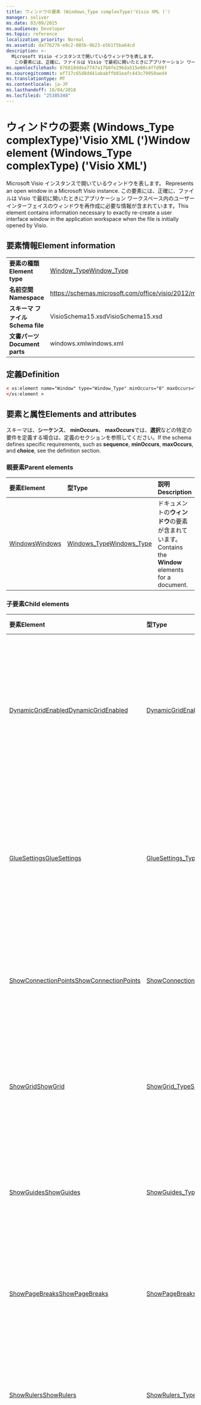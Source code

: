 ```yaml
---
title: ウィンドウの要素 (Windows_Type complexType)'Visio XML (')
manager: soliver
ms.date: 03/09/2015
ms.audience: Developer
ms.topic: reference
localization_priority: Normal
ms.assetid: da776276-e8c2-085b-9b23-e5b1f5ba64cd
description: >-
  Microsoft Visio インスタンスで開いているウィンドウを表します。
   この要素には、正確に、ファイルは Visio で最初に開いたときにアプリケーション ワークスペース内のユーザー インターフェイスのウィンドウを再作成に必要な情報が含まれています。
ms.openlocfilehash: 676818ddea7747a17b0fe296da515e80c4ffd98f
ms.sourcegitcommit: ef717c65d8dd41ababffb01eafc443c79950aed4
ms.translationtype: MT
ms.contentlocale: ja-JP
ms.lasthandoff: 10/04/2018
ms.locfileid: "25385348"
---
```

# <a name="window-element-windowstype-complextype-visio-xml"></a><span data-ttu-id="7688b-104">ウィンドウの要素 (Windows_Type complexType)'Visio XML (')</span><span class="sxs-lookup"><span data-stu-id="7688b-104">Window element (Windows_Type complexType) ('Visio XML')</span></span>

<span data-ttu-id="7688b-105">Microsoft Visio インスタンスで開いているウィンドウを表します。
</span><span class="sxs-lookup"><span data-stu-id="7688b-105">Represents an open window in a Microsoft Visio instance.</span></span> <span data-ttu-id="7688b-106">この要素には、正確に、ファイルは Visio で最初に開いたときにアプリケーション ワークスペース内のユーザー インターフェイスのウィンドウを再作成に必要な情報が含まれています。</span><span class="sxs-lookup"><span data-stu-id="7688b-106">This element contains information necessary to exactly re-create a user interface window in the application workspace when the file is initially opened by Visio.</span></span>
  
## <a name="element-information"></a><span data-ttu-id="7688b-107">要素情報</span><span class="sxs-lookup"><span data-stu-id="7688b-107">Element information</span></span>

|||
|:-----|:-----|
|<span data-ttu-id="7688b-108">**要素の種類**</span><span class="sxs-lookup"><span data-stu-id="7688b-108">**Element type**</span></span> <br/> |[<span data-ttu-id="7688b-109">Window_Type</span><span class="sxs-lookup"><span data-stu-id="7688b-109">Window_Type</span></span>](window_type-complextypevisio-xml.md) <br/> |
|<span data-ttu-id="7688b-110">**名前空間**</span><span class="sxs-lookup"><span data-stu-id="7688b-110">**Namespace**</span></span> <br/> |https://schemas.microsoft.com/office/visio/2012/main  <br/> |
|<span data-ttu-id="7688b-111">**スキーマ ファイル**</span><span class="sxs-lookup"><span data-stu-id="7688b-111">**Schema file**</span></span> <br/> |<span data-ttu-id="7688b-112">VisioSchema15.xsd</span><span class="sxs-lookup"><span data-stu-id="7688b-112">VisioSchema15.xsd</span></span>  <br/> |
|<span data-ttu-id="7688b-113">**文書パーツ**</span><span class="sxs-lookup"><span data-stu-id="7688b-113">**Document parts**</span></span> <br/> |<span data-ttu-id="7688b-114">windows.xml</span><span class="sxs-lookup"><span data-stu-id="7688b-114">windows.xml</span></span>  <br/> |
   
## <a name="definition"></a><span data-ttu-id="7688b-115">定義</span><span class="sxs-lookup"><span data-stu-id="7688b-115">Definition</span></span>

```XML
< xs:element name="Window" type="Window_Type" minOccurs="0" maxOccurs="unbounded" >
</xs:element >
```

## <a name="elements-and-attributes"></a><span data-ttu-id="7688b-116">要素と属性</span><span class="sxs-lookup"><span data-stu-id="7688b-116">Elements and attributes</span></span>

<span data-ttu-id="7688b-117">スキーマは、**シーケンス**、 **minOccurs**、 **maxOccurs**では、**選択**などの特定の要件を定義する場合は、定義のセクションを参照してください。</span><span class="sxs-lookup"><span data-stu-id="7688b-117">If the schema defines specific requirements, such as **sequence**, **minOccurs**, **maxOccurs**, and **choice**, see the definition section.</span></span> 
  
### <a name="parent-elements"></a><span data-ttu-id="7688b-118">親要素</span><span class="sxs-lookup"><span data-stu-id="7688b-118">Parent elements</span></span>

|<span data-ttu-id="7688b-119">**要素**</span><span class="sxs-lookup"><span data-stu-id="7688b-119">**Element**</span></span>|<span data-ttu-id="7688b-120">**型**</span><span class="sxs-lookup"><span data-stu-id="7688b-120">**Type**</span></span>|<span data-ttu-id="7688b-121">**説明**</span><span class="sxs-lookup"><span data-stu-id="7688b-121">**Description**</span></span>|
|:-----|:-----|:-----|
|[<span data-ttu-id="7688b-122">Windows</span><span class="sxs-lookup"><span data-stu-id="7688b-122">Windows</span></span>](windows-elementvisio-xml.md) <br/> |[<span data-ttu-id="7688b-123">Windows_Type</span><span class="sxs-lookup"><span data-stu-id="7688b-123">Windows_Type</span></span>](windows_type-complextypevisio-xml.md) <br/> |<span data-ttu-id="7688b-124">ドキュメントの**ウィンドウ**の要素が含まれています。</span><span class="sxs-lookup"><span data-stu-id="7688b-124">Contains the **Window** elements for a document.</span></span>  <br/> |
   
### <a name="child-elements"></a><span data-ttu-id="7688b-125">子要素</span><span class="sxs-lookup"><span data-stu-id="7688b-125">Child elements</span></span>

|<span data-ttu-id="7688b-126">**要素**</span><span class="sxs-lookup"><span data-stu-id="7688b-126">**Element**</span></span>|<span data-ttu-id="7688b-127">**型**</span><span class="sxs-lookup"><span data-stu-id="7688b-127">**Type**</span></span>|<span data-ttu-id="7688b-128">**説明**</span><span class="sxs-lookup"><span data-stu-id="7688b-128">**Description**</span></span>|
|:-----|:-----|:-----|
|[<span data-ttu-id="7688b-129">DynamicGridEnabled</span><span class="sxs-lookup"><span data-stu-id="7688b-129">DynamicGridEnabled</span></span>](dynamicgridenabled-element-window_type-complextypevisio-xml.md) <br/> |[<span data-ttu-id="7688b-130">DynamicGridEnabled_Type</span><span class="sxs-lookup"><span data-stu-id="7688b-130">DynamicGridEnabled_Type</span></span>](dynamicgridenabled_type-complextypevisio-xml.md) <br/> |<span data-ttu-id="7688b-131">ドキュメントまたはウィンドウのダイナミック グリッド機能が有効になっているかどうかを指定します。</span><span class="sxs-lookup"><span data-stu-id="7688b-131">Specifies whether the dynamic grid feature is enabled for a document or window.</span></span>  <br/> |
|[<span data-ttu-id="7688b-132">GlueSettings</span><span class="sxs-lookup"><span data-stu-id="7688b-132">GlueSettings</span></span>](gluesettings-element-window_type-complextypevisio-xml.md) <br/> |[<span data-ttu-id="7688b-133">GlueSettings_Type</span><span class="sxs-lookup"><span data-stu-id="7688b-133">GlueSettings_Type</span></span>](gluesettings_type-complextypevisio-xml.md) <br/> |<span data-ttu-id="7688b-134">ドキュメントで接着が有効になっているときに図形が接着するオブジェクトを指定します。</span><span class="sxs-lookup"><span data-stu-id="7688b-134">Specifies the objects that shapes glue to when glue is enabled in the document.</span></span>  <br/> |
|[<span data-ttu-id="7688b-135">ShowConnectionPoints</span><span class="sxs-lookup"><span data-stu-id="7688b-135">ShowConnectionPoints</span></span>](showconnectionpoints-element-window_type-complextypevisio-xml.md) <br/> |[<span data-ttu-id="7688b-136">ShowConnectionPoints_Type</span><span class="sxs-lookup"><span data-stu-id="7688b-136">ShowConnectionPoints_Type</span></span>](showconnectionpoints_type-complextypevisio-xml.md) <br/> |<span data-ttu-id="7688b-137">接続ポイントがウィンドウに表示するかどうかを指定します。</span><span class="sxs-lookup"><span data-stu-id="7688b-137">Specifies whether connection points are shown in a window.</span></span>  <br/> |
|[<span data-ttu-id="7688b-138">ShowGrid</span><span class="sxs-lookup"><span data-stu-id="7688b-138">ShowGrid</span></span>](showgrid-element-window_type-complextypevisio-xml.md) <br/> |[<span data-ttu-id="7688b-139">ShowGrid_Type</span><span class="sxs-lookup"><span data-stu-id="7688b-139">ShowGrid_Type</span></span>](showgrid_type-complextypevisio-xml.md) <br/> |<span data-ttu-id="7688b-140">図面ウィンドウで、グリッドが表示されているかどうかを指定します。</span><span class="sxs-lookup"><span data-stu-id="7688b-140">Specifies whether a grid is shown in the drawing window.</span></span>  <br/> |
|[<span data-ttu-id="7688b-141">ShowGuides</span><span class="sxs-lookup"><span data-stu-id="7688b-141">ShowGuides</span></span>](showguides-element-window_type-complextypevisio-xml.md) <br/> |[<span data-ttu-id="7688b-142">ShowGuides_Type</span><span class="sxs-lookup"><span data-stu-id="7688b-142">ShowGuides_Type</span></span>](showguides_type-complextypevisio-xml.md) <br/> |<span data-ttu-id="7688b-143">ガイドが図面ウィンドウに表示されるかどうかを指定します。</span><span class="sxs-lookup"><span data-stu-id="7688b-143">Specifies whether guides are shown in the drawing window.</span></span>  <br/> |
|[<span data-ttu-id="7688b-144">ShowPageBreaks</span><span class="sxs-lookup"><span data-stu-id="7688b-144">ShowPageBreaks</span></span>](showpagebreaks-element-window_type-complextypevisio-xml.md) <br/> |[<span data-ttu-id="7688b-145">ShowPageBreaks_Type</span><span class="sxs-lookup"><span data-stu-id="7688b-145">ShowPageBreaks_Type</span></span>](showpagebreaks_type-complextypevisio-xml.md) <br/> |<span data-ttu-id="7688b-146">ウィンドウに改ページを表示するかどうかを指定します。</span><span class="sxs-lookup"><span data-stu-id="7688b-146">Specifies whether page breaks are shown in a window.</span></span>  <br/> |
|[<span data-ttu-id="7688b-147">ShowRulers</span><span class="sxs-lookup"><span data-stu-id="7688b-147">ShowRulers</span></span>](showrulers-element-window_type-complextypevisio-xml.md) <br/> |[<span data-ttu-id="7688b-148">ShowRulers_Type</span><span class="sxs-lookup"><span data-stu-id="7688b-148">ShowRulers_Type</span></span>](showrulers_type-complextypevisio-xml.md) <br/> |<span data-ttu-id="7688b-149">ルーラーが図面ウィンドウに表示されるかどうかを指定します。</span><span class="sxs-lookup"><span data-stu-id="7688b-149">Specifies whether rulers are shown in the drawing window.</span></span>  <br/> |
|[<span data-ttu-id="7688b-150">SnapAngles</span><span class="sxs-lookup"><span data-stu-id="7688b-150">SnapAngles</span></span>](snapangles-element-window_type-complextypevisio-xml.md) <br/> |[<span data-ttu-id="7688b-151">SnapAngles_Type</span><span class="sxs-lookup"><span data-stu-id="7688b-151">SnapAngles_Type</span></span>](snapangles_type-complextypevisio-xml.md) <br/> |<span data-ttu-id="7688b-152">**SnapAngle**要素のコレクションが含まれています。</span><span class="sxs-lookup"><span data-stu-id="7688b-152">Contains a collection of **SnapAngle** elements.</span></span>  <br/> |
|[<span data-ttu-id="7688b-153">SnapExtensions</span><span class="sxs-lookup"><span data-stu-id="7688b-153">SnapExtensions</span></span>](snapextensions-element-window_type-complextypevisio-xml.md) <br/> |[<span data-ttu-id="7688b-154">SnapExtensions_Type</span><span class="sxs-lookup"><span data-stu-id="7688b-154">SnapExtensions_Type</span></span>](snapextensions_type-complextypevisio-xml.md) <br/> |<span data-ttu-id="7688b-155">特定のスナップインの拡張機能の設定が有効か、作業中のウィンドウを無効になっているかどうかを指定します。</span><span class="sxs-lookup"><span data-stu-id="7688b-155">Specifies whether a specific snap extension setting is enabled or disabled for the active window.</span></span>  <br/> |
|[<span data-ttu-id="7688b-156">SnapSettings</span><span class="sxs-lookup"><span data-stu-id="7688b-156">SnapSettings</span></span>](snapsettings-element-window_type-complextypevisio-xml.md) <br/> |[<span data-ttu-id="7688b-157">SnapSettings_Type</span><span class="sxs-lookup"><span data-stu-id="7688b-157">SnapSettings_Type</span></span>](snapsettings_type-complextypevisio-xml.md) <br/> |<span data-ttu-id="7688b-158">図形のスナップとスナップがアクティブなウィンドウ内でオブジェクトを指定します。</span><span class="sxs-lookup"><span data-stu-id="7688b-158">Specifies the objects that shapes snap to when snap is active in the window.</span></span>  <br/> |
|[<span data-ttu-id="7688b-159">StencilGroup</span><span class="sxs-lookup"><span data-stu-id="7688b-159">StencilGroup</span></span>](stencilgroup-element-window_type-complextypevisio-xml.md) <br/> |[<span data-ttu-id="7688b-160">StencilGroup_Type</span><span class="sxs-lookup"><span data-stu-id="7688b-160">StencilGroup_Type</span></span>](stencilgroup_type-complextypevisio-xml.md) <br/> |<span data-ttu-id="7688b-161">差し込み印刷のステンシル ウィンドウのうち、ウィンドウは、メンバーのグループを指定します。</span><span class="sxs-lookup"><span data-stu-id="7688b-161">Specifies the group of merged stencil windows of which the window is a member.</span></span>  <br/> |
|[<span data-ttu-id="7688b-162">StencilGroupPos</span><span class="sxs-lookup"><span data-stu-id="7688b-162">StencilGroupPos</span></span>](stencilgrouppos-element-window_type-complextypevisio-xml.md) <br/> |[<span data-ttu-id="7688b-163">StencilGroupPos_Type</span><span class="sxs-lookup"><span data-stu-id="7688b-163">StencilGroupPos_Type</span></span>](stencilgrouppos_type-complextypevisio-xml.md) <br/> |<span data-ttu-id="7688b-164">ウィンドウで、グループ内のステンシルの相対位置を指定する整数が含まれています。</span><span class="sxs-lookup"><span data-stu-id="7688b-164">Contains an integer that specifies the relative position of a stencil within a group in a window.</span></span>  <br/> |
|[<span data-ttu-id="7688b-165">TabSplitterPos</span><span class="sxs-lookup"><span data-stu-id="7688b-165">TabSplitterPos</span></span>](tabsplitterpos-element-window_type-complextypevisio-xml.md) <br/> |[<span data-ttu-id="7688b-166">TabSplitterPos_Type</span><span class="sxs-lookup"><span data-stu-id="7688b-166">TabSplitterPos_Type</span></span>](tabsplitterpos_type-complextypevisio-xml.md) <br/> |<span data-ttu-id="7688b-167">(図面ウィンドウの幅の合計の割合) としては、図面ウィンドウのページのタブ コントロールの幅を指定します。</span><span class="sxs-lookup"><span data-stu-id="7688b-167">Specifies the width of the page tab control of a drawing window (as a fraction of the total width of the drawing window).</span></span>  <br/> |
   
### <a name="attributes"></a><span data-ttu-id="7688b-168">属性</span><span class="sxs-lookup"><span data-stu-id="7688b-168">Attributes</span></span>

|<span data-ttu-id="7688b-169">**属性**</span><span class="sxs-lookup"><span data-stu-id="7688b-169">**Attribute**</span></span>|<span data-ttu-id="7688b-170">**型**</span><span class="sxs-lookup"><span data-stu-id="7688b-170">**Type**</span></span>|<span data-ttu-id="7688b-171">**必須**</span><span class="sxs-lookup"><span data-stu-id="7688b-171">**Required**</span></span>|<span data-ttu-id="7688b-172">**説明**</span><span class="sxs-lookup"><span data-stu-id="7688b-172">**Description**</span></span>|<span data-ttu-id="7688b-173">**使用可能な値**</span><span class="sxs-lookup"><span data-stu-id="7688b-173">**Possible values**</span></span>|
|:-----|:-----|:-----|:-----|:-----|
|<span data-ttu-id="7688b-174">Container</span><span class="sxs-lookup"><span data-stu-id="7688b-174">Container</span></span>  <br/> |<span data-ttu-id="7688b-175">xsd:unsignedInt</span><span class="sxs-lookup"><span data-stu-id="7688b-175">xsd:unsignedInt</span></span>  <br/> |<span data-ttu-id="7688b-176">省略可能</span><span class="sxs-lookup"><span data-stu-id="7688b-176">optional</span></span>  <br/> |<span data-ttu-id="7688b-177">コンテナーの ID: ページ、シート、またはマスター シェイプです。</span><span class="sxs-lookup"><span data-stu-id="7688b-177">ID of container: Page, Sheet, or Master.</span></span> <span data-ttu-id="7688b-178">のみ関連し、**コンテナー**が指定されている場合に必要です。</span><span class="sxs-lookup"><span data-stu-id="7688b-178">Only relevant and necessary if **ContainerType** is specified.</span></span>  <br/> |<span data-ttu-id="7688b-179">Xsd:unsignedInt の値を入力します。</span><span class="sxs-lookup"><span data-stu-id="7688b-179">Values of the xsd:unsignedInt type.</span></span>  <br/> |
|<span data-ttu-id="7688b-180">ContainerType</span><span class="sxs-lookup"><span data-stu-id="7688b-180">ContainerType</span></span>  <br/> |<span data-ttu-id="7688b-181">xsd:token</span><span class="sxs-lookup"><span data-stu-id="7688b-181">xsd:token</span></span>  <br/> |<span data-ttu-id="7688b-182">省略可能</span><span class="sxs-lookup"><span data-stu-id="7688b-182">optional</span></span>  <br/> |<span data-ttu-id="7688b-183">次のいずれかの場合があります: ドキュメント、ページ、またはマスター シェイプです。</span><span class="sxs-lookup"><span data-stu-id="7688b-183">May be one of the following values: Document, Page, or Master.</span></span> <span data-ttu-id="7688b-184">図面またはシートとして**ゼロ**を指定するときにのみ関連します。</span><span class="sxs-lookup"><span data-stu-id="7688b-184">Only relevant when **WindowType** is specified as Drawing or Sheet.</span></span>  <br/> |<span data-ttu-id="7688b-185">Xsd:token の値を入力します。</span><span class="sxs-lookup"><span data-stu-id="7688b-185">Values of the xsd:token type.</span></span>  <br/> |
|<span data-ttu-id="7688b-186">ドキュメント</span><span class="sxs-lookup"><span data-stu-id="7688b-186">Document</span></span>  <br/> |<span data-ttu-id="7688b-187">xsd:string</span><span class="sxs-lookup"><span data-stu-id="7688b-187">xsd:string</span></span>  <br/> |<span data-ttu-id="7688b-188">省略可能</span><span class="sxs-lookup"><span data-stu-id="7688b-188">optional</span></span>  <br/> |<span data-ttu-id="7688b-189">このウィンドウに表示されるドキュメントのファイル パス。</span><span class="sxs-lookup"><span data-stu-id="7688b-189">File path of the document displayed in this window.</span></span>  <br/> |<span data-ttu-id="7688b-190">Xsd:string の値を入力します。</span><span class="sxs-lookup"><span data-stu-id="7688b-190">Values of the xsd:string type.</span></span>  <br/> |
|<span data-ttu-id="7688b-191">ID</span><span class="sxs-lookup"><span data-stu-id="7688b-191">ID</span></span>  <br/> |<span data-ttu-id="7688b-192">xsd:unsignedInt</span><span class="sxs-lookup"><span data-stu-id="7688b-192">xsd:unsignedInt</span></span>  <br/> |<span data-ttu-id="7688b-193">必須</span><span class="sxs-lookup"><span data-stu-id="7688b-193">required</span></span>  <br/> |<span data-ttu-id="7688b-194">その親要素内の要素の一意の ID。</span><span class="sxs-lookup"><span data-stu-id="7688b-194">The unique ID of the element within its parent element.</span></span>  <br/> |<span data-ttu-id="7688b-195">Xsd:unsignedInt の値を入力します。</span><span class="sxs-lookup"><span data-stu-id="7688b-195">Values of the xsd:unsignedInt type.</span></span>  <br/> |
|<span data-ttu-id="7688b-196">Master</span><span class="sxs-lookup"><span data-stu-id="7688b-196">Master</span></span>  <br/> |<span data-ttu-id="7688b-197">xsd:unsignedInt</span><span class="sxs-lookup"><span data-stu-id="7688b-197">xsd:unsignedInt</span></span>  <br/> |<span data-ttu-id="7688b-198">省略可能</span><span class="sxs-lookup"><span data-stu-id="7688b-198">optional</span></span>  <br/> |<span data-ttu-id="7688b-199">マスター ID がこのウィンドウには、マスター シェイプが表示されている場合です。</span><span class="sxs-lookup"><span data-stu-id="7688b-199">Master ID if this window is displaying a master.</span></span>  <br/> |<span data-ttu-id="7688b-200">Xsd:unsignedInt の値を入力します。</span><span class="sxs-lookup"><span data-stu-id="7688b-200">Values of the xsd:unsignedInt type.</span></span>  <br/> |
|<span data-ttu-id="7688b-201">Page オブジェクト</span><span class="sxs-lookup"><span data-stu-id="7688b-201">Page</span></span>  <br/> |<span data-ttu-id="7688b-202">xsd:unsignedInt</span><span class="sxs-lookup"><span data-stu-id="7688b-202">xsd:unsignedInt</span></span>  <br/> |<span data-ttu-id="7688b-203">省略可能</span><span class="sxs-lookup"><span data-stu-id="7688b-203">optional</span></span>  <br/> |<span data-ttu-id="7688b-204">このウィンドウは、ページを表示する場合のページの ID です。</span><span class="sxs-lookup"><span data-stu-id="7688b-204">Page ID if this window is displaying a page.</span></span> <span data-ttu-id="7688b-205">関連のページとして指定された図面と**コンテナー**として**ゼロ**を指定した場合だけです。</span><span class="sxs-lookup"><span data-stu-id="7688b-205">Relevant only when **WindowType** is specified as Drawing and **ContainerType** is specified as Page.</span></span>  <br/> |<span data-ttu-id="7688b-206">Xsd:unsignedInt の値を入力します。</span><span class="sxs-lookup"><span data-stu-id="7688b-206">Values of the xsd:unsignedInt type.</span></span>  <br/> |
|<span data-ttu-id="7688b-207">ParentWindow</span><span class="sxs-lookup"><span data-stu-id="7688b-207">ParentWindow</span></span>  <br/> |<span data-ttu-id="7688b-208">xsd:unsignedInt</span><span class="sxs-lookup"><span data-stu-id="7688b-208">xsd:unsignedInt</span></span>  <br/> |<span data-ttu-id="7688b-209">省略可能</span><span class="sxs-lookup"><span data-stu-id="7688b-209">optional</span></span>  <br/> |<span data-ttu-id="7688b-210">このステンシル ウィンドウが含まれているウィンドウの ID。</span><span class="sxs-lookup"><span data-stu-id="7688b-210">ID of window in which this stencil window is contained.</span></span> <span data-ttu-id="7688b-211">関連の**サービス クラス**は、ステンシルとして指定されている場合のみです。</span><span class="sxs-lookup"><span data-stu-id="7688b-211">Relevant only when **WindowType** is specified as Stencil.</span></span>  <br/> |<span data-ttu-id="7688b-212">Xsd:unsignedInt の値を入力します。</span><span class="sxs-lookup"><span data-stu-id="7688b-212">Values of the xsd:unsignedInt type.</span></span>  <br/> |
|<span data-ttu-id="7688b-213">ReadOnly</span><span class="sxs-lookup"><span data-stu-id="7688b-213">ReadOnly</span></span>  <br/> |<span data-ttu-id="7688b-214">xsd:boolean</span><span class="sxs-lookup"><span data-stu-id="7688b-214">xsd:boolean</span></span>  <br/> |<span data-ttu-id="7688b-215">省略可能</span><span class="sxs-lookup"><span data-stu-id="7688b-215">optional</span></span>  <br/> |<span data-ttu-id="7688b-216">読み取り専用フラグ場合は、このステンシルは図面ステンシルではありません。</span><span class="sxs-lookup"><span data-stu-id="7688b-216">Read-only flag if this stencil is not a document stencil.</span></span>  <br/> |<span data-ttu-id="7688b-217">Xsd:boolean の値を入力します。</span><span class="sxs-lookup"><span data-stu-id="7688b-217">Values of the xsd:boolean type.</span></span>  <br/> |
|<span data-ttu-id="7688b-218">シート</span><span class="sxs-lookup"><span data-stu-id="7688b-218">Sheet</span></span>  <br/> |<span data-ttu-id="7688b-219">xsd:unsignedInt</span><span class="sxs-lookup"><span data-stu-id="7688b-219">xsd:unsignedInt</span></span>  <br/> |<span data-ttu-id="7688b-220">省略可能</span><span class="sxs-lookup"><span data-stu-id="7688b-220">optional</span></span>  <br/> |<span data-ttu-id="7688b-221">コンテナー内のシートの ID です。</span><span class="sxs-lookup"><span data-stu-id="7688b-221">ID of sheet in container.</span></span> <span data-ttu-id="7688b-222">関連のシートとしてコンテナーが指定されたときだけです。</span><span class="sxs-lookup"><span data-stu-id="7688b-222">Relevant only when Container is specified as Sheet.</span></span>  <br/> |<span data-ttu-id="7688b-223">Xsd:unsignedInt の値を入力します。</span><span class="sxs-lookup"><span data-stu-id="7688b-223">Values of the xsd:unsignedInt type.</span></span>  <br/> |
|<span data-ttu-id="7688b-224">ViewCenterX</span><span class="sxs-lookup"><span data-stu-id="7688b-224">ViewCenterX</span></span>  <br/> |<span data-ttu-id="7688b-225">xsd:double</span><span class="sxs-lookup"><span data-stu-id="7688b-225">xsd:double</span></span>  <br/> |<span data-ttu-id="7688b-226">省略可能</span><span class="sxs-lookup"><span data-stu-id="7688b-226">optional</span></span>  <br/> |<span data-ttu-id="7688b-227">**ViewCenterX**と**ViewCenterY**は、新しいビュー (ウィンドウ) には、最初に開いたときのページで中心点を指定します。</span><span class="sxs-lookup"><span data-stu-id="7688b-227">**ViewCenterX** and **ViewCenterY** specify a center point on a page that a new view (window) assumes when it is opened initially.</span></span>  <br/> |<span data-ttu-id="7688b-228">Xsd:double 型の値です。</span><span class="sxs-lookup"><span data-stu-id="7688b-228">Values of the xsd:double type.</span></span>  <br/> |
|<span data-ttu-id="7688b-229">ViewCenterY</span><span class="sxs-lookup"><span data-stu-id="7688b-229">ViewCenterY</span></span>  <br/> |<span data-ttu-id="7688b-230">xsd:double</span><span class="sxs-lookup"><span data-stu-id="7688b-230">xsd:double</span></span>  <br/> |<span data-ttu-id="7688b-231">省略可能</span><span class="sxs-lookup"><span data-stu-id="7688b-231">optional</span></span>  <br/> |<span data-ttu-id="7688b-232">**ViewCenterX**と**ViewCenterY**は、新しいビュー (ウィンドウ) には、最初に開いたときのページで中心点を指定します。</span><span class="sxs-lookup"><span data-stu-id="7688b-232">**ViewCenterX** and **ViewCenterY** specify a center point on a page that a new view (window) assumes when it is opened initially.</span></span>  <br/> |<span data-ttu-id="7688b-233">Xsd:double 型の値です。</span><span class="sxs-lookup"><span data-stu-id="7688b-233">Values of the xsd:double type.</span></span>  <br/> |
|<span data-ttu-id="7688b-234">ViewScale</span><span class="sxs-lookup"><span data-stu-id="7688b-234">ViewScale</span></span>  <br/> |<span data-ttu-id="7688b-235">xsd:double</span><span class="sxs-lookup"><span data-stu-id="7688b-235">xsd:double</span></span>  <br/> |<span data-ttu-id="7688b-236">省略可能</span><span class="sxs-lookup"><span data-stu-id="7688b-236">optional</span></span>  <br/> |<span data-ttu-id="7688b-237">ページの新しいビュー (ウィンドウ) を開くときに使用する既定の拡大率。</span><span class="sxs-lookup"><span data-stu-id="7688b-237">The default magnification factor to use when a new view (window) of the page is opened.</span></span> <span data-ttu-id="7688b-238">たとえば、1 は 100% です。1.5 = 150% というようにします。</span><span class="sxs-lookup"><span data-stu-id="7688b-238">For example, 1 = 100%; 1.5 = 150%, and so on.</span></span>  <br/> |<span data-ttu-id="7688b-239">Xsd:double 型の値です。</span><span class="sxs-lookup"><span data-stu-id="7688b-239">Values of the xsd:double type.</span></span>  <br/> |
|<span data-ttu-id="7688b-240">WindowHeight</span><span class="sxs-lookup"><span data-stu-id="7688b-240">WindowHeight</span></span>  <br/> |<span data-ttu-id="7688b-241">xsd:unsignedInt</span><span class="sxs-lookup"><span data-stu-id="7688b-241">xsd:unsignedInt</span></span>  <br/> |<span data-ttu-id="7688b-242">省略可能</span><span class="sxs-lookup"><span data-stu-id="7688b-242">optional</span></span>  <br/> |<span data-ttu-id="7688b-243">ウィンドウの四角形の高さです。</span><span class="sxs-lookup"><span data-stu-id="7688b-243">Height of the window rectangle.</span></span>  <br/> |<span data-ttu-id="7688b-244">Xsd:unsignedInt の値を入力します。</span><span class="sxs-lookup"><span data-stu-id="7688b-244">Values of the xsd:unsignedInt type.</span></span>  <br/> |
|<span data-ttu-id="7688b-245">WindowLeft</span><span class="sxs-lookup"><span data-stu-id="7688b-245">WindowLeft</span></span>  <br/> |<span data-ttu-id="7688b-246">xsd:short</span><span class="sxs-lookup"><span data-stu-id="7688b-246">xsd:short</span></span>  <br/> |<span data-ttu-id="7688b-247">省略可能</span><span class="sxs-lookup"><span data-stu-id="7688b-247">optional</span></span>  <br/> |<span data-ttu-id="7688b-248">ウィンドウの四角形の左端の座標です。</span><span class="sxs-lookup"><span data-stu-id="7688b-248">Left coordinate of the window rectangle.</span></span>  <br/> |<span data-ttu-id="7688b-249">Xsd:short の値を入力します。</span><span class="sxs-lookup"><span data-stu-id="7688b-249">Values of the xsd:short type.</span></span>  <br/> |
|<span data-ttu-id="7688b-250">WindowState</span><span class="sxs-lookup"><span data-stu-id="7688b-250">WindowState</span></span>  <br/> |<span data-ttu-id="7688b-251">xsd:unsignedInt</span><span class="sxs-lookup"><span data-stu-id="7688b-251">xsd:unsignedInt</span></span>  <br/> |<span data-ttu-id="7688b-252">省略可能</span><span class="sxs-lookup"><span data-stu-id="7688b-252">optional</span></span>  <br/> |<span data-ttu-id="7688b-253">ビット フラグを指定する整数です。</span><span class="sxs-lookup"><span data-stu-id="7688b-253">An integer specifying bit flags.</span></span>  <br/> |<span data-ttu-id="7688b-254">Xsd:unsignedInt の値を入力します。</span><span class="sxs-lookup"><span data-stu-id="7688b-254">Values of the xsd:unsignedInt type.</span></span>  <br/> |
|<span data-ttu-id="7688b-255">WindowTop</span><span class="sxs-lookup"><span data-stu-id="7688b-255">WindowTop</span></span>  <br/> |<span data-ttu-id="7688b-256">xsd:short</span><span class="sxs-lookup"><span data-stu-id="7688b-256">xsd:short</span></span>  <br/> |<span data-ttu-id="7688b-257">省略可能</span><span class="sxs-lookup"><span data-stu-id="7688b-257">optional</span></span>  <br/> |<span data-ttu-id="7688b-258">ウィンドウの四角形の上端の座標。</span><span class="sxs-lookup"><span data-stu-id="7688b-258">Top coordinate of the window rectangle.</span></span>  <br/> |<span data-ttu-id="7688b-259">Xsd:short の値を入力します。</span><span class="sxs-lookup"><span data-stu-id="7688b-259">Values of the xsd:short type.</span></span>  <br/> |
|<span data-ttu-id="7688b-260">WindowType</span><span class="sxs-lookup"><span data-stu-id="7688b-260">WindowType</span></span>  <br/> |<span data-ttu-id="7688b-261">xsd:token</span><span class="sxs-lookup"><span data-stu-id="7688b-261">xsd:token</span></span>  <br/> |<span data-ttu-id="7688b-262">必須</span><span class="sxs-lookup"><span data-stu-id="7688b-262">required</span></span>  <br/> |<span data-ttu-id="7688b-263">可能性のある次のいずれかの列挙値: 図面、シート、ステンシル、またはアイコンです。</span><span class="sxs-lookup"><span data-stu-id="7688b-263">An enumerated value that may be one of the following: Drawing, Sheet, Stencil, or Icon.</span></span>  <br/> |<span data-ttu-id="7688b-264">Xsd:token の値を入力します。</span><span class="sxs-lookup"><span data-stu-id="7688b-264">Values of the xsd:token type.</span></span>  <br/> |
|<span data-ttu-id="7688b-265">WindowWidth</span><span class="sxs-lookup"><span data-stu-id="7688b-265">WindowWidth</span></span>  <br/> |<span data-ttu-id="7688b-266">xsd:unsignedInt</span><span class="sxs-lookup"><span data-stu-id="7688b-266">xsd:unsignedInt</span></span>  <br/> |<span data-ttu-id="7688b-267">省略可能</span><span class="sxs-lookup"><span data-stu-id="7688b-267">optional</span></span>  <br/> |<span data-ttu-id="7688b-268">ウィンドウの四角形の幅です。</span><span class="sxs-lookup"><span data-stu-id="7688b-268">Width of the window rectangle.</span></span>  <br/> |<span data-ttu-id="7688b-269">Xsd:unsignedInt の値を入力します。</span><span class="sxs-lookup"><span data-stu-id="7688b-269">Values of the xsd:unsignedInt type.</span></span>  <br/> |
   

